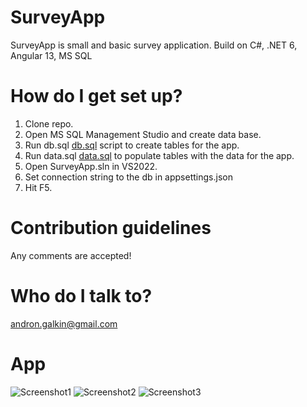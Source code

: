 # SurveyApp
SurveyApp is small and basic survey application.
Build on C#, .NET 6, Angular 13, MS SQL

# How do I get set up?
1. Clone repo.
1. Open MS SQL Management Studio and create data base.
2. Run db.sql [db.sql](../master/Database/db.sql) script to create tables for the app.
3. Run data.sql [data.sql](../master/Databas/data.sql) to populate tables with the data for the app.
4. Open SurveyApp.sln in VS2022.
5. Set connection string to the db in appsettings.json
6. Hit F5.

# Contribution guidelines
Any comments are accepted!

# Who do I talk to?
andron.galkin@gmail.com

# App

![Screenshot1](../master/Pic/1.png)
![Screenshot2](../master/Pic/2.png)
![Screenshot3](../master/Pic/3.png)
